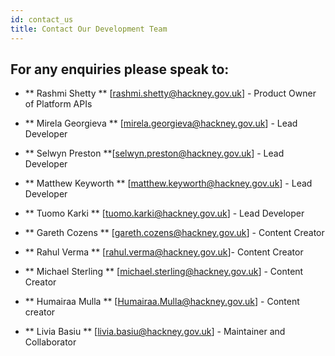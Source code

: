```yaml
---
id: contact_us
title: Contact Our Development Team
---
```


## For any enquiries please speak to:

- ** Rashmi Shetty ** [rashmi.shetty@hackney.gov.uk] - Product Owner of Platform APIs

- ** Mirela Georgieva ** [mirela.georgieva@hackney.gov.uk] - Lead Developer

- ** Selwyn Preston **[selwyn.preston@hackney.gov.uk] - Lead Developer

- ** Matthew Keyworth ** [matthew.keyworth@hackney.gov.uk] - Lead Developer

- ** Tuomo Karki ** [tuomo.karki@hackney.gov.uk] - Lead Developer

-  ** Gareth Cozens ** [gareth.cozens@hackney.gov.uk] - Content Creator

- ** Rahul Verma ** [rahul.verma@hackney.gov.uk]- Content Creator

- ** Michael Sterling ** [michael.sterling@hackney.gov.uk] - Content Creator

- ** Humairaa Mulla ** [Humairaa.Mulla@hackney.gov.uk] - Content creator

- ** Livia Basiu ** [livia.basiu@hackney.gov.uk] - Maintainer and Collaborator

